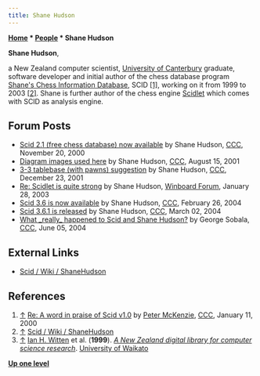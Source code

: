 ```yaml
---
title: Shane Hudson
---
```

**[Home](Home "Home") \* [People](People "People") \* Shane Hudson**


**Shane Hudson**,  

a New Zealand computer scientist, [University of Canterbury](https://en.wikipedia.org/wiki/University_of_Canterbury) graduate, software developer and initial author of the chess database program [Shane's Chess Information Database](SCID "SCID"), SCID <a id="cite-note-1" href="#cite-ref-1">[1]</a>, working on it from 1999 to 2003 <a id="cite-note-2" href="#cite-ref-2">[2]</a>. 
Shane is further author of the chess engine [Scidlet](index.php?title=Scidlet&action=edit&redlink=1 "Scidlet (page does not exist)") which comes with SCID as analysis engine.



## Forum Posts


* [Scid 2.1 (free chess database) now available](https://www.stmintz.com/ccc/index.php?id=140108) by Shane Hudson, [CCC](CCC "CCC"), November 20, 2000
 * [Diagram images used here](https://www.stmintz.com/ccc/index.php?id=183669) by Shane Hudson, [CCC](CCC "CCC"), August 15, 2001 
* [3-3 tablebase (with pawns) suggestion](https://www.stmintz.com/ccc/index.php?id=203322) by Shane Hudson, [CCC](CCC "CCC"), December 23, 2001
* [Re: Scidlet is quite strong](http://www.open-aurec.com/wbforum/viewtopic.php?f=18&t=40985&start=6) by Shane Hudson, [Winboard Forum](Computer_Chess_Forums "Computer Chess Forums"), January 28, 2003
* [Scid 3.6 is now available](https://www.stmintz.com/ccc/index.php?id=351518) by Shane Hudson, [CCC](CCC "CCC"), February 26, 2004
* [Scid 3.6.1 is released](https://www.stmintz.com/ccc/index.php?id=352457) by Shane Hudson, [CCC](CCC "CCC"), March 02, 2004
* [What \_really\_ happened to Scid and Shane Hudson?](https://www.stmintz.com/ccc/index.php?id=369043) by George Sobala, [CCC](CCC "CCC"), June 05, 2004


## External Links


* [Scid / Wiki / ShaneHudson](https://sourceforge.net/p/scid/wiki/ShaneHudson/)


## References


1. <a id="cite-ref-1" href="#cite-note-1">↑</a> [Re: A word in praise of Scid v1.0](https://www.stmintz.com/ccc/index.php?id=87785) by [Peter McKenzie](Peter_McKenzie "Peter McKenzie"), [CCC](CCC "CCC"), January 11, 2000
2. <a id="cite-ref-2" href="#cite-note-2">↑</a> [Scid / Wiki / ShaneHudson](https://sourceforge.net/p/scid/wiki/ShaneHudson/)
3. <a id="cite-ref-3" href="#cite-note-3">↑</a>  [Ian H. Witten](Ian_H._Witten "Ian H. Witten") et al. (**1999**). *[A New Zealand digital library for computer science research](https://www.researchgate.net/publication/2827763_A_New_Zealand_digital_library_for_computer_science_research)*. [University of Waikato](https://en.wikipedia.org/wiki/University_of_Waikato)

**[Up one level](People "People")**







 
